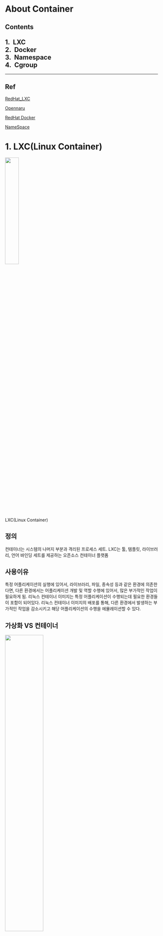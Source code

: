 About Container
===========================
Contents<br><br>
 1.&nbsp;&nbsp;LXC<br>
 2.&nbsp;&nbsp;Docker<br>
 3.&nbsp;&nbsp;Namespace<br>
 4.&nbsp;&nbsp;Cgroup<br>
----------------------------------
<hr>

## Ref
[RedHat_LXC](https://www.redhat.com/ko/topics/containers/whats-a-linux-container)

[Opennaru](http://www.opennaru.com/openshift/container/what-is-the-difference-between-docker-lxd-and-lxc/)

[RedHat Docker](https://www.redhat.com/ko/topics/containers/what-is-docker)

[NameSpace](https://galid1.tistory.com/442)
# 1. LXC(Linux Container)
<img src="https://www.redhat.com/cms/managed-files/what-is-a-container.png" width="30%"></img>
 
LXC(Linux Container)
## 정의
컨테이너는 시스템의 나머지 부분과 격리된 프로세스 세트. LXC는 툴, 템플릿, 라이브러리, 언어 바인딩 세트를 제공하는 오픈소스 컨테이너 플랫폼 
## 사용이유
특정 어플리케이션의 실행에 있어서, 라이브러리, 파일, 종속성 등과 같은 환경에 의존한다면, 
다른 환경에서는 어플리케이션 개발 및 역할 수행에 있어서, 많은 부가적인 작업이 필요하게 됨. 
리눅스 컨테이너 이미지는 특정 어플리케이션이 수행되는데 필요한 환경들이 포함이 되어있다.
리눅스 컨테이너 이미지의 배포를 통해, 다른 환경에서 발생하는 부가적인 작업을 감소시키고 
해당 어플리케이션의 수행을 에뮬레이션할 수 있다.

## 가상화 VS 컨테이너
<img src="https://www.redhat.com/cms/managed-files/virtualization-vs-containers.png" width="50%" style="vertical-align:middle;margin:auto;"> </img>

가상화 VS 컨테이너
#### 가상화 : 단일 하드웨어 시스템에서 여러운영체제를 동시에 수행하는 것
가상화는 하이퍼바이저를 사용하여 하드웨어를 에뮬레이션 하고, 이를 통해 여러 운영체제를 동시에 실행--> OS의 기능이 중복되어, 경량화가 컨테이너 만큼 불가능.
#### 컨테이너 : 동일한 웅영체제 커널을 공유.시스템의 나머지 부분으로 부터 애플리케이션 프로세스 세트를 격리
컨테이너 환경에서는 모든 컨테이너 전체가 하나의 운영체제를 공유하므로, 어플리케이션과 서비스를 가볍게 유지가능하며, 빠른속도로 동시 실행 가능

## 구현 방식
리눅스 컨테이너는 단일 컨트롤 호스트 상에서 려러개의 고립된 리눅스 시스템(컨테이너)들을 실행하기 위한 운영 시스템 레벨 가상화 방법이다.
리눅스 커널은 cgroups를 사용하여 자원할당을 수행하며, cgroups는 또한 어플리케이션 입장에서 운영환경을 고립시키기위해, namespace isolation 기법을 활용함.
즉 LXC는 cgroups와 namespace를 결합하여 어플리케이션의 고립된 환경을 제공함. Docker에서도 컨테이너 드라이버로, LXC를 사용하였으나, 현재는 자체 컨테이너를 사용중 
### 컨테이너별 분할되는 자원
1. 프로세스 테이블 : 컨테이너마다 별도의 프로세스 테이블을 관리. 다른 컨테이너에서 보이지 않게 관리
2. 파일 시스템 : 컨테이너마다 특정 디렉토리를 루트 파일 시스템으로 보이게 함.
3. 네트워크 : 네임스페이스를 이용하여, 컨테이너 별로 네트워크 설정을 구성
4. 하드웨어 자원(CPU, block device, memory etc) : Cgroup 기능을 이용하여, 컨테이너에서 사용할 수 있는 범위를 제한




# 2. Docker

## 정의
Docker는 Linux 컨테이너를 만들고 사용할 수 있도록 하는 컨테이너화 기술이다.

## 사용이유
Docker를 사용하면 컨테이너를 매우 가벼운 모듈식 가상 머신처럼 다룰 수 있다. 
컨테이너를 유연하게 사용가능하며, 어플리케이션을 클라우드에 최적화하도록 지원한다.

## 가상화 VS 컨테이너
<img src="https://www.redhat.com/cms/managed-files/traditional-linux-containers-vs-docker_0.png" width="50%" style="vertical-align:middle;margin:auto;"> </img>

LXC VS Docker
#### LXC :멀티플 프로세스를 관리할 수 있는 초기화 시스템을 사용합니다. 즉, 전체 애플리케이션을 하나로 실행 

#### Docker : 애플리케이션이 개별 프로세스로 세분화되도록 하며 이를 수행할 수 있는 툴을 제공


## 구현 방식
Docker 기술은 Linux kernel과 함께 Cgroups 및 Namespace와 같은 커널의 기능을 사용함. 이를 통해, 프로세스를 분리함으로써, 격리된 환경에서 실행 될 수 있도록 한다.

# 3. Namespace

## 정의
하나의 시스템에서 프로세스를 격리시킬 수 있는 가상화 기술 (각 별개의 독립된 공간을 사용하는 것처럼 격리된 환경을 제공하는 경량 프로세스 가상화 기술)<br>
한 덩어리의 데이터에 이름을 붙혀 충돌 가능성을 줄이고, 쉽게 참조할 수 있는 개념<br>
Linux Kernel Namespace는 6개의 Linux Object에 이름을 붙임으로써, 독립된 프로세스의 환경을 구축할 수 있다.

## 사용이유
Docker를 사용하면 컨테이너를 매우 가벼운 모듈식 가상 머신처럼 다룰 수 있다. 
컨테이너를 유연하게 사용가능하며, 어플리케이션을 클라우드에 최적화하도록 지원한다.

## Type of Namespace
### 1. PID namespace
프로세스에 할당된 고유한 ID를 말하며, 이를 통해 프로세스를 격리할 수 있다.<br>
namespace가 다른 프로세스끼리는 서로 접근 할 수 없다.
### 2. Network namespace
네트워크 디바이스, IP 주소, Port 번호, 라우팅 테이블, 필터링테이블 등의 네트워크 리소스를 namespace마다 격리시켜 <br>
독립적으로 가질 수 있다. 이 기능을 이용하면 OS상에서 이미 사용중인 Network Port가 있더라도, 컨테이너 안에서 동일한 Port를 사용할 수 있다.
### 3. UID namespace
-UID : 라눅스에서 사용자를 식별하는데 사용하는 유저 아이디.<br>
-GID : 리눅스에서 사용자그룹을 식별하는데 사용하는 사용자 그룹 아이디.<br>
namespace별로 독립적으로 UID GID를 가지게 할 수 있다. 컨테이너 namespace가 host os 상에서 서로 다른 UID, GID를 가질 수 있다.
### 4. Mount namespace
-Mount : 컴퓨터에 연결된 기기나 기억장치를 OS에 인식시켜 사용가능한 상태로 만드는 것 <br>
 host os와 컨테이너 namespace가 서로 다른 격리된 파일시스템 트리를 가질 수 있도록 한다.
### 5. UTS namespace
namespace별로 호스트명이나 도메인 명을 독자적으로 가질 수 있다.
### 6. IPC namespace
Inter Process Communication(IPC) 오브젝트를 namespace 별로 독립적으로 할당할 수 있다.
